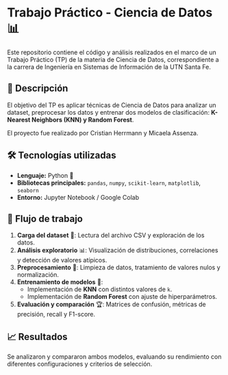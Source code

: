 # Trabajo Práctico - Ciencia de Datos 📊

Este repositorio contiene el código y análisis realizados en el marco de un Trabajo Práctico (TP) de la materia de Ciencia de Datos, correspondiente a la carrera de Ingeniería en Sistemas de Información de la UTN Santa Fe.

## 📌 Descripción

El objetivo del TP es aplicar técnicas de Ciencia de Datos para analizar un dataset, preprocesar los datos y entrenar dos modelos de clasificación: **K-Nearest Neighbors (KNN) y Random Forest**. 

El proyecto fue realizado por Cristian Herrmann y Micaela Assenza.

## 🛠️ Tecnologías utilizadas

- **Lenguaje:** Python 🐍
- **Bibliotecas principales:** `pandas`, `numpy`, `scikit-learn`, `matplotlib`, `seaborn`
- **Entorno:** Jupyter Notebook / Google Colab

## 🚀 Flujo de trabajo

1. **Carga del dataset** 📄: Lectura del archivo CSV y exploración de los datos.
2. **Análisis exploratorio** 📊: Visualización de distribuciones, correlaciones y detección de valores atípicos.
3. **Preprocesamiento** 🔄: Limpieza de datos, tratamiento de valores nulos y normalización.
4. **Entrenamiento de modelos** 🤖:
   - Implementación de **KNN** con distintos valores de `k`.
   - Implementación de **Random Forest** con ajuste de hiperparámetros.
5. **Evaluación y comparación** 🏆: Matrices de confusión, métricas de precisión, recall y F1-score.

## 📈 Resultados

Se analizaron y compararon ambos modelos, evaluando su rendimiento con diferentes configuraciones y criterios de selección.
